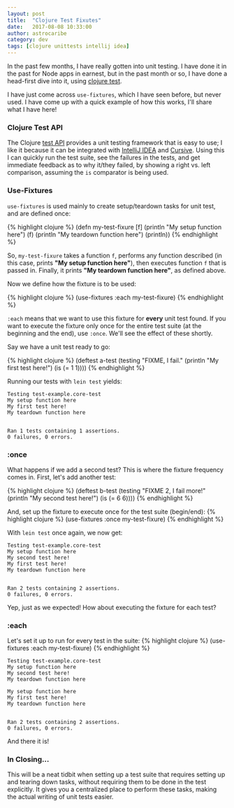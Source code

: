 ```yaml
---
layout: post
title:  "Clojure Test Fixutes"
date:   2017-08-08 10:33:00
author: astrocaribe
category: dev
tags: [clojure unittests intellij idea]
---
```


In the past few months, I have really gotten into unit testing. I have done it
in the past for Node apps in earnest, but in the past month or so, I have done a
head-first dive into it, using [clojure test][clojure-test].

I have just come across `use-fixtures`, which I have seen before, but never
used. I have come up with a quick example of how this works, I'll share what I
have here!

### Clojure Test API
The Clojure [test API][clojure-test] provides a unit testing framework that is
easy to use; I like it because it can be integrated with [IntelliJ IDEA][IDEA]
and [Cursive][cursive-testing]. Using this I can quickly run the test suite,
see the failures in the tests, and get immediate feedback as to why it/they
failed, by showing a right vs. left comparison, assuming the `is` comparator is
being used.

### Use-Fixtures
`use-fixtures` is used mainly to create setup/teardown tasks for unit test, and
are defined once:

{% highlight clojure %}
(defn my-test-fixure [f]
  (println "My setup function here")
  (f)
  (println "My teardown function here")
  (println))
{% endhighlight %}

So, `my-test-fixure` takes a function `f`, performs any function described (in
this case, prints **"My setup function here"**), then executes function `f` that
is passed in. Finally, it prints **"My teardown function here"**, as defined above.

Now we define how the fixture is to be used:

{% highlight clojure %}
(use-fixtures :each my-test-fixure)
{% endhighlight %}

`:each` means that we want to use this fixture for **every** unit test found. If
you want to execute the fixture only once for the entire test suite (at the
beginning and the end), use `:once`. We'll see the effect of these shortly.

Say we have a unit test ready to go:

{% highlight clojure %}
(deftest a-test
  (testing "FIXME, I fail."
    (println "My first test here!")
    (is (= 1 1))))
{% endhighlight %}

Running our tests with `lein test` yields:

```
Testing test-example.core-test
My setup function here
My first test here!
My teardown function here


Ran 1 tests containing 1 assertions.
0 failures, 0 errors.
```
### :once
What happens if we add a second test? This is where the fixture frequency comes
in. First, let's add another test:

{% highlight clojure %}
(deftest b-test
  (testing "FIXME 2, I fail more!"
    (println "My second test here!")
    (is (= 6 6))))
{% endhighlight %}

And, set up the fixture to execute once for the test suite (begin/end):
{% highlight clojure %}
(use-fixtures :once my-test-fixure)
{% endhighlight %}

With `lein test` once again, we now get:
```
Testing test-example.core-test
My setup function here
My second test here!
My first test here!
My teardown function here


Ran 2 tests containing 2 assertions.
0 failures, 0 errors.
```

Yep, just as we expected! How about executing the fixture for each test?

### :each
Let's set it up to run for every test in the suite:
{% highlight clojure %}
(use-fixtures :each my-test-fixure)
{% endhighlight %}

```
Testing test-example.core-test
My setup function here
My second test here!
My teardown function here

My setup function here
My first test here!
My teardown function here


Ran 2 tests containing 2 assertions.
0 failures, 0 errors.
```

And there it is!

### In Closing...
This will be a neat tidbit when setting up a test suite that requires setting up
and tearing down tasks, without requiring them to be done in the test
explicitly. It gives you a centralized place to perform these tasks, making the
actual writing of unit tests easier.



[clojure-test]: https://clojure.github.io/clojure/clojure.test-api.html
[IDEA]: https://www.jetbrains.com/idea/
[cursive-testing]: https://cursive-ide.com/userguide/testing.html
